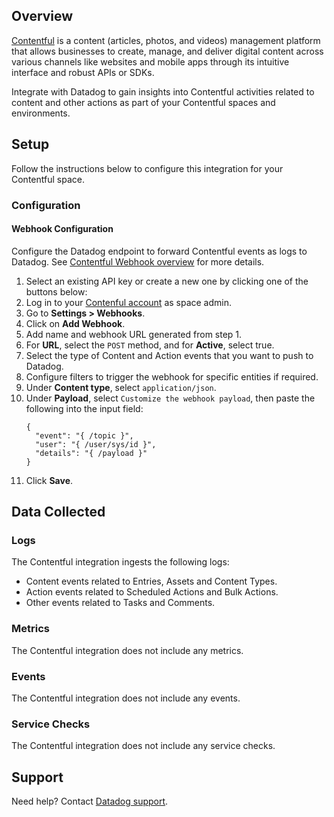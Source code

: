 ## Overview

[Contentful][1] is a content (articles, photos, and videos) management platform that allows businesses to create, manage, and deliver digital content across various channels like websites and mobile apps through its intuitive interface and robust APIs or SDKs.

Integrate with Datadog to gain insights into Contentful activities related to content and other actions as part of your Contentful spaces and environments.

## Setup

Follow the instructions below to configure this integration for your Contentful space.

### Configuration

#### Webhook Configuration
Configure the Datadog endpoint to forward Contentful events as logs to Datadog. See [Contentful Webhook overview][2] for more details.

1. Select an existing API key or create a new one by clicking one of the buttons below:<!-- UI Component to be added by DataDog team -->
2. Log in to your [Contenful account][3] as space admin.
3. Go to **Settings > Webhooks**.
4. Click on **Add Webhook**.
5. Add name and webhook URL generated from step 1.
6. For **URL**, select the `POST` method, and for **Active**, select true.
7. Select the type of Content and Action events that you want to push to Datadog.
8. Configure filters to trigger the webhook for specific entities if required.
9. Under **Content type**, select `application/json`.
10. Under **Payload**, select `Customize the webhook payload`, then paste the following into the input field:
    ```
    {
      "event": "{ /topic }",
      "user": "{ /user/sys/id }",
      "details": "{ /payload }"
    }
    ```
11. Click **Save**.

## Data Collected

### Logs
The Contentful integration ingests the following logs:
- Content events related to Entries, Assets and Content Types.
- Action events related to Scheduled Actions and Bulk Actions.
- Other events related to Tasks and Comments.

### Metrics

The Contentful integration does not include any metrics.

### Events

The Contentful integration does not include any events.

### Service Checks

The Contentful integration does not include any service checks.

## Support

Need help? Contact [Datadog support][4].


[1]: https://www.contentful.com/products/platform/
[2]: https://www.contentful.com/developers/docs/webhooks/overview/
[3]: https://be.contentful.com/login/
[4]: https://docs.datadoghq.com/help/
